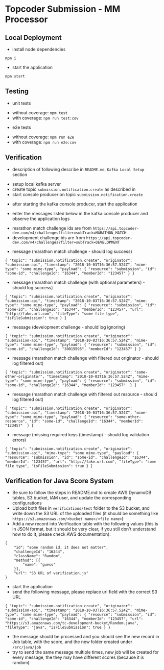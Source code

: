 # Topcoder Submission - MM Processor

## Local Deployment

- install node dependencies
```
npm i
```

- start the application
```
npm start
```

## Testing

- unit tests
 * without coverage: `npm test`
 * with coverage: `npm run test:cov`

- e2e tests
 * without coverage: `npm run e2e`
 * with coverage: `npm run e2e:cov`

## Verification

- description of following describe in `README.md`, `Kafka Local Setup` section
 * setup local kafka server
 * create topic `submission.notification.create` as described in
 * start console producer on topic `submission.notification.create`

- after starting the kafka console producer, start the application

- enter the messages listed below in the kafka console producer and observe the application logs
 * marathon match challenge ids are from `https://api.topcoder-dev.com/v4/challenges?filter=subTrack=MARATHON_MATCH`
 * development challenge ids are from `https://api.topcoder-dev.com/v4/challenges?filter=subTrack=DEVELOPMENT`

- message (marathon match challenge - should log success)
```
{ "topic": "submission.notification.create", "originator": "submission-api", "timestamp": "2018-10-03T16:36:57.524Z", "mime-type": "some mime-type", "payload": { "resource": "submission", "id": "some-id", "challengeId": "16344", "memberId": "123457" } }
```

- message (marathon match challenge (with optional parameters) - should log success)
```
{ "topic": "submission.notification.create", "originator": "submission-api", "timestamp": "2018-10-03T16:36:57.524Z", "mime-type": "some mime-type", "payload": { "resource": "submission", "id": "some-id", "challengeId": "16344", "memberId": "123457", "url": "http://fake.url.com", "fileType": "some file type", "isFileSubmission": true } }
```

- message (development challenge - should log ignoring)
```
{ "topic": "submission.notification.create", "originator": "submission-api", "timestamp": "2018-10-03T16:36:57.524Z", "mime-type": "some mime-type", "payload": { "resource": "submission", "id": "some-id", "challengeId": "30015595", "memberId": "123457" } }
```

- message (marathon match challenge with filtered out originator - should log filtered out)
```
{ "topic": "submission.notification.create", "originator": "some-other-originator", "timestamp": "2018-10-03T16:36:57.524Z", "mime-type": "some mime-type", "payload": { "resource": "submission", "id": "some-id", "challengeId": "16344", "memberId": "123457"  } }
```

- message (marathon match challenge with filtered out resource - should log filtered out)
```
{ "topic": "submission.notification.create", "originator": "submission-api", "timestamp": "2018-10-03T16:36:57.524Z", "mime-type": "some mime-type", "payload": { "resource": "some-other-resource", "id": "some-id", "challengeId": "16344", "memberId": "123457"  } }
```

- message (missing required keys (timestamp) - should log validation errors)
```
{ "topic": "submission.notification.create", "originator": "submission-api", "mime-type": "some mime-type", "payload": { "resource": "submission", "id": "some-id", "challengeId": "16344", "memberId": "123457", "url": "http://fake.url.com", "fileType": "some file type", "isFileSubmission": true } }
```

## Verification for Java Score System

- Be sure to follow the steps in README.md to create AWS DynamoDB tables, S3 bucket, IAM user, and update the corresponding configurations
- Upload both files in `verifications/test` folder to the S3 bucket, and write down the S3 URL of the uploaded files (it should be something like `https://s3.amazonaws.com/<bucket name>/<file name>`)
- Add a new record into Verification table with the following values (this is in JSON format, but it should be very clear, if you still don't understand how to do it, please check AWS documentation):
```
{
    "id": "some random id, it does not matter",
    "challengeId": "16344",
    "className": "Random",
    "method": [{
        "name": "guess"
    }],
    "url": "S3 URL of verification.js"
}
```
- start the application
- send the following message, please replace url field with the correct S3 URL
```
{ "topic": "submission.notification.create", "originator": "submission-api", "timestamp": "2018-10-03T16:36:57.524Z", "mime-type": "some mime-type", "payload": { "resource": "submission", "id": "some-id", "challengeId": "16344", "memberId": "123457", "url": "https://s3.amazonaws.com/tc-development-bucket/Random.java", "fileType": "java", "isFileSubmission": true } }
```
- the message should be processed and you should see the new record in Job table, with the score, and the new folder created under `/src/java/job`
- try to send the same message multiple times, new job will be created for every message, the they may have different scores (because it is random)